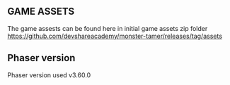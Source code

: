 ## GAME ASSETS
The game assests can be found here in initial game assets zip folder
https://github.com/devshareacademy/monster-tamer/releases/tag/assets

## Phaser  version
Phaser version used v3.60.0